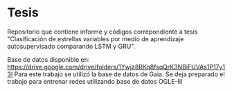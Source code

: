 # Tesis
Repositorio que contiene informe y códigos correpondiente a tesis "Clasificación de estrellas variables por medio de
aprendizaje autosupervisado comparando LSTM y GRU".

Base de datos disponible en: https://drive.google.com/drive/folders/1Ywjz8RKq8fsqQrK3NBiFUVAs1P17y13I
Para este trabajo se utilizó la base de datos de Gaia.
Se deja preparado el trabajo para entrenar redes utilizando base de datos OGLE-III
